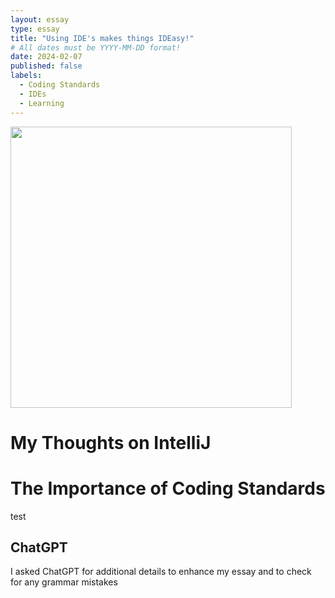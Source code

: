 ```yaml
---
layout: essay
type: essay
title: "Using IDE's makes things IDEasy!"
# All dates must be YYYY-MM-DD format!
date: 2024-02-07
published: false
labels:
  - Coding Standards
  - IDEs
  - Learning
---
```


<p>
<img width="450px" class="image-fluid" src="https://coderanch.com/t/456377/a/401/javascript-java.jpg">
</p>


<h1>
My Thoughts on IntelliJ
</h1>
  <p>
    
  </p>

<h1>
The Importance of Coding Standards
</h1>
  <p>
    test
  </p>

<h2>
ChatGPT
</h2>
I asked ChatGPT for additional details to enhance my essay and to check for any grammar mistakes

